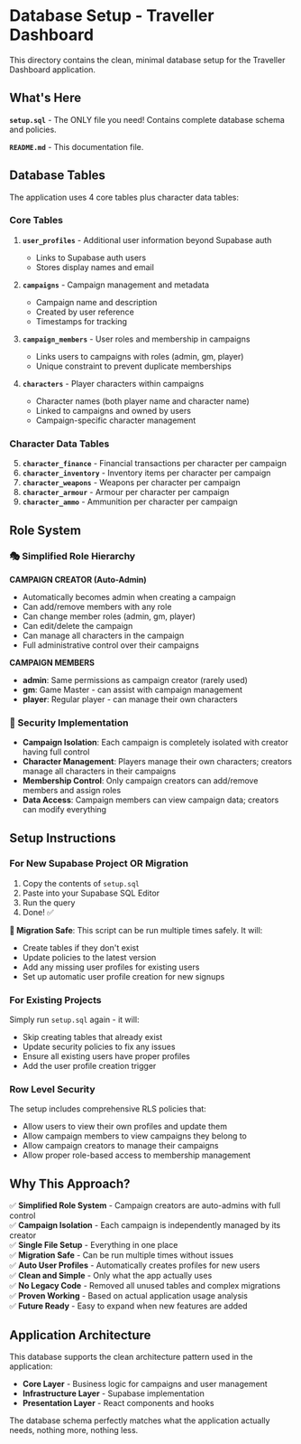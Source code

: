 # Database Setup - Traveller Dashboard

This directory contains the clean, minimal database setup for the Traveller Dashboard application.

## What's Here

**`setup.sql`** - The ONLY file you need! Contains complete database schema and policies.

**`README.md`** - This documentation file.

## Database Tables

The application uses 4 core tables plus character data tables:

### Core Tables

1. **`user_profiles`** - Additional user information beyond Supabase auth
   - Links to Supabase auth users
   - Stores display names and email

2. **`campaigns`** - Campaign management and metadata
   - Campaign name and description
   - Created by user reference
   - Timestamps for tracking

3. **`campaign_members`** - User roles and membership in campaigns
   - Links users to campaigns with roles (admin, gm, player)
   - Unique constraint to prevent duplicate memberships

4. **`characters`** - Player characters within campaigns
   - Character names (both player name and character name)
   - Linked to campaigns and owned by users
   - Campaign-specific character management

### Character Data Tables

5. **`character_finance`** - Financial transactions per character per campaign
6. **`character_inventory`** - Inventory items per character per campaign
7. **`character_weapons`** - Weapons per character per campaign
8. **`character_armour`** - Armour per character per campaign
9. **`character_ammo`** - Ammunition per character per campaign

## Role System

### 🎭 Simplified Role Hierarchy

**CAMPAIGN CREATOR (Auto-Admin)**

- Automatically becomes admin when creating a campaign
- Can add/remove members with any role
- Can change member roles (admin, gm, player)
- Can edit/delete the campaign
- Can manage all characters in the campaign
- Full administrative control over their campaigns

**CAMPAIGN MEMBERS**

- **admin**: Same permissions as campaign creator (rarely used)
- **gm**: Game Master - can assist with campaign management
- **player**: Regular player - can manage their own characters

### 🔐 Security Implementation

- **Campaign Isolation**: Each campaign is completely isolated with creator having full control
- **Character Management**: Players manage their own characters; creators manage all characters in their campaigns
- **Membership Control**: Only campaign creators can add/remove members and assign roles
- **Data Access**: Campaign members can view campaign data; creators can modify everything

## Setup Instructions

### For New Supabase Project OR Migration

1. Copy the contents of `setup.sql`
2. Paste into your Supabase SQL Editor
3. Run the query
4. Done! ✅

**🔄 Migration Safe**: This script can be run multiple times safely. It will:

- Create tables if they don't exist
- Update policies to the latest version
- Add any missing user profiles for existing users
- Set up automatic user profile creation for new signups

### For Existing Projects

Simply run `setup.sql` again - it will:

- Skip creating tables that already exist
- Update security policies to fix any issues
- Ensure all existing users have proper profiles
- Add the user profile creation trigger

### Row Level Security

The setup includes comprehensive RLS policies that:

- Allow users to view their own profiles and update them
- Allow campaign members to view campaigns they belong to
- Allow campaign creators to manage their campaigns
- Allow proper role-based access to membership management

## Why This Approach?

✅ **Simplified Role System** - Campaign creators are auto-admins with full control  
✅ **Campaign Isolation** - Each campaign is independently managed by its creator  
✅ **Single File Setup** - Everything in one place  
✅ **Migration Safe** - Can be run multiple times without issues  
✅ **Auto User Profiles** - Automatically creates profiles for new users  
✅ **Clean and Simple** - Only what the app actually uses  
✅ **No Legacy Code** - Removed all unused tables and complex migrations  
✅ **Proven Working** - Based on actual application usage analysis  
✅ **Future Ready** - Easy to expand when new features are added

## Application Architecture

This database supports the clean architecture pattern used in the application:

- **Core Layer** - Business logic for campaigns and user management
- **Infrastructure Layer** - Supabase implementation
- **Presentation Layer** - React components and hooks

The database schema perfectly matches what the application actually needs, nothing more, nothing less.
